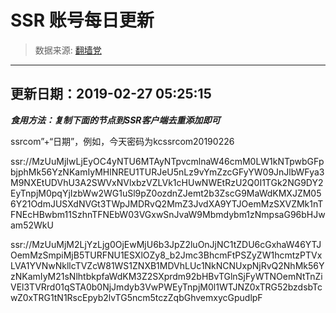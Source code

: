# SSR 账号每日更新 
> 数据来源: [翻墙党](https://fanqiangdang.com/) 
----------------------------------------------
## 更新日期：2019-02-27 05:25:15 
***食用方法：复制下面的节点到SSR客户端去重添加即可***

 ssrcom”+“日期”，例如，今天密码为kcssrcom20190226

ssr://MzUuMjIwLjEyOC4yNTU6MTAyNTpvcmlnaW46cmM0LW1kNTpwbGFpbjphMk56YzNKamIyMHlNREU1TURJeU5nLz9vYmZzcGFyYW09JnJlbWFya3M9NXEtUDVhU3A2SWVxNVlxbzVZLVk1cHUwNWEtRzU2Q0I1TGk2NG9DY2EyTnpjM0pqYjIzbWw2WG1uSl9pZ0ozdnZJemt2b3ZscG9MaWdKMXJZM056Y21OdmJUSXdNVGt3TWpJMDRvQ2MmZ3JvdXA9YTJOemMzSXVZMk1nTFNEcHBwbm11SzhnTFNEbW03VGxwSnJvaW9Mbmdybm1zNmpsaG96bHJwam52WkU

ssr://MzUuMjM2LjYzLjg0OjEwMjU6b3JpZ2luOnJjNC1tZDU6cGxhaW46YTJOemMzSmpiMjB5TURFNU1ESXlOZy8_b2Jmc3BhcmFtPSZyZW1hcmtzPTVxLVA1YVNwNkllcTVZcW81WS1ZNXB1MDVhLUc1NkNCNUxpNjRvQ2NhMk56YzNKamIyM21sNlhtbkpfaWdKM3Z2SXprdm92bHBvTGlnSjFyWTNOemNtTnZiVEl3TVRrd01qSTA0b0NjJmdyb3VwPWEyTnpjM0l1WTJNZ0xTRG52bzdsbTcwZ0xTRG1tN1RscEpyb2lvTG5ncm5tczZqbGhvemxycGpudlpF

